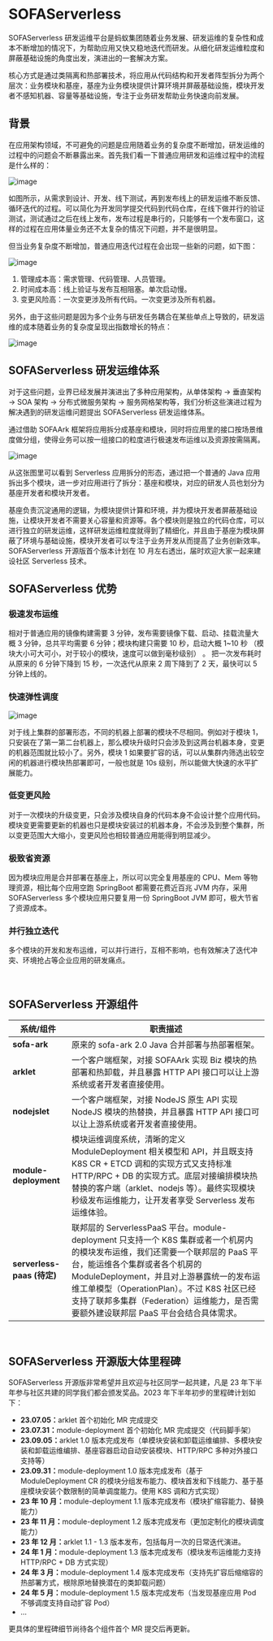 # SOFAServerless
SOFAServerless 研发运维平台是蚂蚁集团随着业务发展、研发运维的复杂性和成本不断增加的情况下，为帮助应用又快又稳地迭代而研发。从细化研发运维粒度和屏蔽基础设施的角度出发，演进出的一套解决方案。

核心方式是通过类隔离和热部署技术，将应用从代码结构和开发者阵型拆分为两个层次：业务模块和基座，基座为业务模块提供计算环境并屏蔽基础设施，模块开发者不感知机器、容量等基础设施，专注于业务研发帮助业务快速向前发展。

## 背景
在应用架构领域，不可避免的问题是应用随着业务的复杂度不断增加，研发运维的过程中的问题会不断暴露出来。首先我们看一下普通应用研发和运维过程中的流程是什么样的：

![image](https://user-images.githubusercontent.com/101314559/172528801-065a18ee-3ce7-46b9-9b78-3f66f9955c97.png)

如图所示，从需求到设计、开发、线下测试，再到发布线上的研发运维不断反馈、循环迭代的过程。可以简化为开发同学提交代码到代码仓库，在线下做并行的验证测试，测试通过之后在线上发布，发布过程是串行的，只能够有一个发布窗口，这样的过程在应用体量业务还不太复杂的情况下问题，并不是很明显。

但当业务复杂度不断增加，普通应用迭代过程在会出现一些新的问题，如下图：

![image](https://user-images.githubusercontent.com/101314559/172525833-311229f1-c631-4170-a16d-1e6d7550b6bc.png)

1. 管理成本高：需求管理、代码管理、人员管理。
2. 时间成本高：线上验证与发布互相阻塞。单次启动慢。
3. 变更风险高：一次变更涉及所有代码。一次变更涉及所有机器。

另外，由于这些问题是因为多个业务与研发任务耦合在某些单点上导致的，研发运维的成本随着业务的复杂度呈现出指数增长的特点：

![image](https://user-images.githubusercontent.com/101314559/172529176-882bd36b-05a6-4450-aa53-24ef64a7e326.png)

## SOFAServerless 研发运维体系
对于这些问题，业界已经发展并演进出了多种应用架构，从单体架构 -> 垂直架构 -> SOA 架构 -> 分布式微服务架构 -> 服务网格架构等，我们分析这些演进过程为解决遇到的研发运维问题提出 SOFAServerless 研发运维体系。

通过借助 SOFAArk 框架将应用拆分成基座和模块，同时将应用里的接口按场景维度做分组，使得业务可以按一组接口的粒度进行极速发布运维以及资源按需隔离。

![image](https://user-images.githubusercontent.com/101314559/172529808-e09349c2-ff07-4431-8f5b-a1786cd0cfe5.png)

从这张图里可以看到 Serverless 应用拆分的形态，通过把一个普通的 Java 应用拆出多个模块，进一步对应用进行了拆分：基座和模块，对应的研发人员也划分为基座开发者和模块开发者。

基座负责沉淀通用的逻辑，为模块提供计算和环境，并为模块开发者屏蔽基础设施，让模块开发者不需要关心容量和资源等。各个模块则是独立的代码仓库，可以进行独立的研发运维，这样研发运维粒度就得到了精细化，并且由于基座为模块屏蔽了环境与基础设施，模块开发者可以专注于业务开发从而提高了业务创新效率。SOFAServerless 开源版首个版本计划在 10 月左右透出，届时欢迎大家一起来建设社区 Serverless 技术。

## SOFAServerless 优势
### 极速发布运维
相对于普通应用的镜像构建需要 3 分钟，发布需要镜像下载、启动、挂载流量大概 3 分钟，总共平均需要 6 分钟；模块构建只需要 10 秒，启动大概 1~10 秒 （模块大小可大可小，对于较小的模块，速度可以做到毫秒级别） 。
把一次发布耗时从原来的 6 分钟下降到 15 秒，一次迭代从原来 2 周下降到了 2 天，最快可以 5 分钟上线的。

### 快速弹性调度
![image](https://github.com/sofastack/sofa-serverless/assets/13743483/f61807e7-f4b5-4078-b9ba-978461f41701)

对于线上集群的部署形态，不同的机器上部署的模块不尽相同。例如对于模块 1，只安装在了第一第二台机器上，那么模块升级时只会涉及到这两台机器本身，变更的机器范围就比较小了。另外，模块 1 如果要扩容的话，可以从集群内筛选出较空闲的机器进行模块热部署即可，一般也就是 10s 级别，所以能做大快速的水平扩展能力。

### 低变更风险
对于一次模块的升级变更，只会涉及模块自身的代码本身不会设计整个应用代码。模块变更需要更新的机器也只是模块安装过的机器本身，不会涉及到整个集群，所以变更范围大大缩小，变更风险也相较普通应用能得到明显减少。

### 极致省资源
因为模块应用是合并部署在基座上，所以可以完全复用基座的 CPU、Mem 等物理资源，相比每个应用空跑 SpringBoot 都需要花费近百兆 JVM 内存，采用 SOFAServerless 多个模块应用只要复用一份 SpringBoot JVM 即可，极大节省了资源成本。

### 并行独立迭代
多个模块的开发和发布运维，可以并行进行，互相不影响，也有效解决了迭代冲突、环境抢占等企业应用的研发痛点。

<br/>

## SOFAServerless 开源组件

|  系统/组件   | 职责描述  |
|  ----  | ----  |
| <b>sofa-ark</b>  | 原来的 sofa-ark 2.0 Java 合并部署与热部署框架。 |
| <b>arklet</b>  | 一个客户端框架，对接 SOFAArk 实现 Biz 模块的热部署和热卸载，并且暴露 HTTP API 接口可以让上游系统或者开发者直接使用。 |
| <b>nodejslet</b>  | 一个客户端框架，对接 NodeJS 原生 API 实现 NodeJS 模块的热替换，并且暴露 HTTP API 接口可以让上游系统或者开发者直接使用。 |
| <b>module-deployment</b> | 模块运维调度系统，清晰的定义 ModuleDeployment 相关模型和 API，并且既支持 K8S CR + ETCD 调和的实现方式又支持标准 HTTP/RPC + DB 的实现方式。底层对接编排模块热替换的客户端（arklet、nodejs 等）。最终实现模块秒级发布运维能力，让开发者享受 Serverless 发布运维体验。 |
| <b>serverless-paas (待定)</b> | 联邦层的 ServerlessPaaS 平台。module-deployment 只支持一个 K8S 集群或者一个机房内的模块发布运维，我们还需要一个联邦层的 PaaS 平台，能运维各个集群或者各个机房的 ModuleDeployment，并且对上游暴露统一的发布运维工单模型（OperationPlan）。不过 K8S 社区已经支持了联邦多集群（Federation）运维能力，是否需要额外建设联邦层 PaaS 平台会结合具体需求。 |

<br/>

## SOFAServerless 开源版大体里程碑

SOFAServerless 开源版非常希望并且欢迎与社区同学一起共建，凡是 23 年下半年参与社区共建的同学我们都会颁发奖品。2023 年下半年初步的里程碑计划如下：

- <b>23.07.05：</b>arklet 首个初始化 MR 完成提交
- <b>23.07.31：</b>module-deployment 首个初始化 MR 完成提交（代码脚手架）
- <b>23.09.05：</b>arklet 1.0 版本完成发布（单模块安装和卸载运维编排、多模块安装和卸载运维编排、基座容器启动自动安装模块、HTTP/RPC 多种对外接口支持等）
- <b>23.09.31：</b>module-deployment 1.0 版本完成发布（基于 ModuleDeployment CR 的模块分组发布能力、模块首发和下线能力、基于基座模块安装个数限制的简单调度能力。使用 K8S 调和方式实现）
- <b>23 年 10 月：</b>module-deployment 1.1 版本完成发布（模块扩缩容能力、替换能力）
- <b>23 年 11 月：</b>module-deployment 1.2 版本完成发布（更加定制化的模块调度能力）
- <b>23 年 12 月：</b>arklet 1.1 - 1.3 版本发布，包括每月一次的日常迭代演进。
- <b>24 年 1 月：</b>module-deployment 1.3 版本完成发布（模块发布运维能力支持 HTTP/RPC + DB 方式实现）
- <b>24 年 3 月：</b>module-deployment 1.4 版本完成发布（支持先扩容后缩缩容的热部署方式，根除原地替换潜在的类卸载问题）
- <b>24 年 5 月：</b>module-deployment 1.5 版本完成发布（当发现基座应用 Pod 不够调度支持自动扩容 Pod）
- ...

更具体的里程碑细节尚待各个组件首个 MR 提交后再更新。
